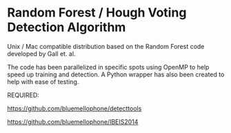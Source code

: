 Random Forest / Hough Voting Detection Algorithm
=========

Unix / Mac compatible distribution based on the Random Forest code developed by Gall et. al.

The code has been parallelized in specific spots using OpenMP to help speed up training
and detection.  A Python wrapper has also been created to help with ease of testing.

REQUIRED:

https://github.com/bluemellophone/detecttools

https://github.com/bluemellophone/IBEIS2014